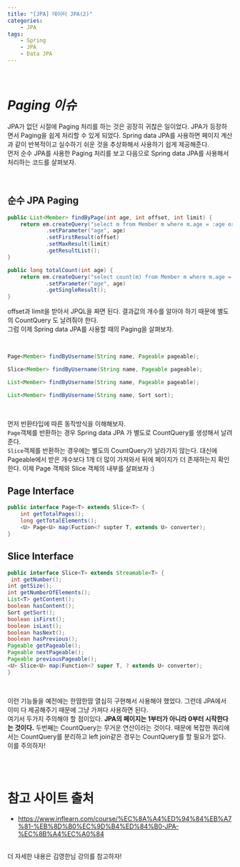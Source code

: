 ```yaml
---
title: "[JPA] 데이터 JPA(2)"
categories: 
    - JPA
tags:
    - Spring
    - JPA
    - Data JPA
---
```


<br>

# *Paging 이슈*
JPA가 없던 시절에 Paging 처리를 하는 것은 굉장히 귀찮은 일이었다. JPA가 등장하면서 Paging을 쉽게 처리할 수 있게 되었다. Spring data JPA를 사용하면 페이지 계산과 같이 반복적이고 실수하기 쉬운 것을 추상화해서 사용하기 쉽게 제공해준다. <br>
먼저 순수 JPA를 사용한 Paging 처리를 보고 다음으로 Spring data JPA를 사용해서 처리하는 코드를 살펴보자.

<br>

## 순수 JPA Paging

```java
public List<Member> findByPage(int age, int offset, int limit) {
    return em.createQuery("select m from Member m where m.age = :age order by m.username desc")
            .setParameter("age", age)
            .setFirstResult(offset)
            .setMaxResult(limit)
            .getResultList();
}

public long totalCount(int age) {
    return em.createQuery("select count(m) from Member m where m.age = :age", Long.class)
            .setParameter("age", age)
            .getSingleResult();
}

```


offset과 limit을 받아서 JPQL을 짜면 된다. 결과값의 개수를 알아야 하기 때문에 별도의 CountQuery 도 날려줘야 한다.<br>
그럼 이제 Spring data JPA를 사용할 때의 Paging을 살펴보자.

<br>

```java
Page<Member> findByUsername(String name, Pageable pageable);

Slice<Member> findByUsername(String name, Pageable pageable);

List<Member> findByUsername(String name, Pageable pageable);

List<Member> findByUsername(String name, Sort sort);
```

<br>

먼저 반환타입에 따른 동작방식을 이해해보자.<br> `Page`객체를 반환하는 경우 Spring data JPA 가 별도로 CountQuery를 생성해서 날려준다.<br>
`Slice`객체를 반환하는 경우에는 별도의 CountQuery가 날라가지 않는다. 대신에 Pageable에서 받은 개수보다 1개 더 많이 가져와서 뒤에 페이지가 더 존재하는지 확인한다. 이제 Page 객체와 Slice 객체의 내부를 살펴보자 :) <br>

## Page Interface
```java
public interface Page<T> extends Slice<T> {
    int getTotalPages();
    long getTotalElements();
    <U> Page<U> map(Fuction<? supter T, extends U> converter);
}
```
## Slice Interface

```java
public interface Slice<T> extends Streamable<T> {
 int getNumber();
int getSize();
int getNumberOfElements();
List<T> getContent();
boolean hasContent();
Sort getSort();
boolean isFirst();
boolean isLast();
boolean hasNext();
boolean hasPrevious();
Pageable getPageable();
Pageable nextPageable();
Pageable previousPageable();
<U> Slice<U> map(Function<? super T, ? extends U> converter); 
}
```

<br>

이런 기능들을 예전에는 한땀한땀 열심히 구현해서 사용해야 했었다. 그런데 JPA에서 이미 다 제공해주기 때문에 그냥 가져다 사용하면 된다.<br>
여기서 두가지 주의해야 할 점이있다. **JPA의 페이지는 1부터가 아니라 0부터 시작한다는 것이다.** 두번째는 CountQuery는 무거운 연산이라는 것이다. 때문에 복잡한 쿼리에서는 CountQuery를 분리하고 left join같은 경우는 CountQuery를 할 필요가 없다. 이를 주의하자!

<br>
<br>

# 참고 사이트 출처

* https://www.inflearn.com/course/%EC%8A%A4%ED%94%84%EB%A7%81-%EB%8D%B0%EC%9D%B4%ED%84%B0-JPA-%EC%8B%A4%EC%A0%84

<br>
더 자세한 내용은 김영한님 강의를 참고하자!





